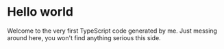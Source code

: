 # Hello world

Welcome to the very first TypeScript code generated by me. Just messing around here, you won't find anything serious this side. 